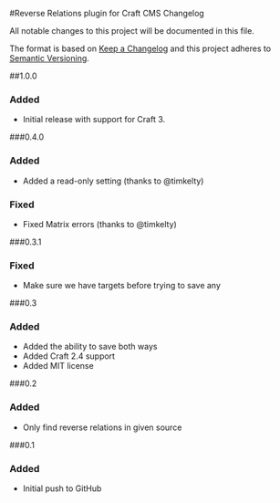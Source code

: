 #Reverse Relations plugin for Craft CMS Changelog

All notable changes to this project will be documented in this file.

The format is based on [Keep a Changelog](http://keepachangelog.com/) and this project adheres to [Semantic Versioning](http://semver.org/).

##1.0.0
### Added
- Initial release with support for Craft 3.

###0.4.0
### Added
- Added a read-only setting (thanks to @timkelty)

### Fixed
- Fixed Matrix errors (thanks to @timkelty)

###0.3.1
### Fixed
- Make sure we have targets before trying to save any

###0.3
### Added
- Added the ability to save both ways
- Added Craft 2.4 support
- Added MIT license

###0.2
### Added
- Only find reverse relations in given source

###0.1
### Added
- Initial push to GitHub
